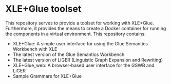 # XLE+Glue toolset

This repository serves to provide a toolset for working with XLE+Glue. Furthermore, it provides the means to create a Docker container for running the components in a virtual environment.
This repository contains:
- XLE+Glue: A simple user interface for using the Glue Semantics Workbench with XLE
- The latest version of the Glue Semantics Workbench
- The latest version of LiGER (Linguistic Graph Expansion and Rewriting) 
- XLE+Glue_web: A browser-based user interface for the GSWB and LiGER
- Sample Grammars for XLE+Glue 
